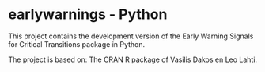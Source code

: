 # earlywarnings - Python

This project contains the development version of the Early Warning Signals for Critical Transitions package in Python. 

The project is based on:
The CRAN R package of Vasilis Dakos en Leo Lahti.